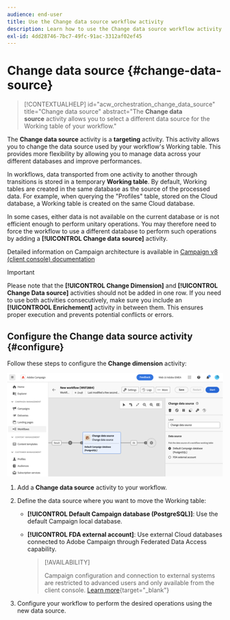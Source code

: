 ```yaml
---
audience: end-user
title: Use the Change data source workflow activity
description: Learn how to use the Change data source workflow activity
exl-id: 4dd28746-7bc7-49fc-91ac-3312af02ef45
---
```

# Change data source {#change-data-source}

>[!CONTEXTUALHELP]
>id="acw_orchestration_change_data_source"
>title="Change data source"
>abstract="The **Change data source** activity allows you to select a different data source for the Working table of your workflow."

The **Change data source** activity is a **targeting** activity. This activity allows you to change the data source used by your workflow's Working table. This provides more flexibility by allowing you to manage data across your different databases and improve performances.

In workflows, data transported from one activity to another through transitions is stored in a temporary **Working table**. By default, Working tables are created in the same database as the source of the processed data. For example, when querying the "Profiles" table, stored on the Cloud database, a Working table is created on the same Cloud database.

In some cases, either data is not available on the current database or is not efficient enough to perform unitary operations. You may therefore need to force the workflow to use a different database to perform such operations by adding a **[!UICONTROL Change data source]** activity.

Detailed information on Campaign architecture is available in [Campaign v8 (client console) documentation](https://experienceleague.adobe.com/docs/campaign/campaign-v8/config/architecture/architecture.html)

>[!IMPORTANT]
>
>Please note that the **[!UICONTROL Change Dimension]** and **[!UICONTROL Change Data source]** activities should not be added in one row. If you need to use both activities consecutively, make sure you include an **[!UICONTROOL Enrichement]** activity in between them. This ensures proper execution and prevents potential conflicts or errors.

<!--

Let's say you want to send to your  VIP customers a unique offer code that they can redeem on your online store. To do this, you need to:

1. Query VIP customers on the "Profiles" table located on the Cloud database,
1. Retrieve an offer code for each targeted profile through API calls,
1. Update each profile with the assigned offer code,
1. Send an email to the profiles with their offer code.

In this situation, it is recommended to execute the offer code assignment operation on the local database, which is better suited for unitary operations. To do this, you need to add a **[!UICONTROL Change data source]** activity before the operation in order to execute it on the Campaign local database.

Before executing the operation, the working table is copied to the local database so that the operation can run there. Once done, the system detects that the profiles that we want to update are on another location. The data is therefore automatically copied back to the Cloud database where the "Profiles" table is located.
-->

## Configure the Change data source activity {#configure}

Follow these steps to configure the **Change dimension** activity:

![](../assets/workflow-change-data-source-add.png)

1. Add a **Change data source** activity to your workflow.

1. Define the data source where you want to move the Working table:

   * **[!UICONTROL Default Campaign database (PostgreSQL)]**: Use the default Campaign local database.
   * **[!UICONTROL FDA external account]**: Use external Cloud databases connected to Adobe Campaign through Federated Data Access capability.

      >[!AVAILABILITY]
      >
      >Campaign configuration and connection to external systems are restricted to advanced users and only available from the client console. [Learn more](https://experienceleague.adobe.com/docs/campaign/campaign-v8/connect/fda.html){target="_blank"}

1. Configure your workflow to perform the desired operations using the new data source.

<!--
## Example {#example}

The workflow belows illustrates the use case detailed earlier, i.e. sending VIP customers offer codes that they can redeem on our online store.

-->
